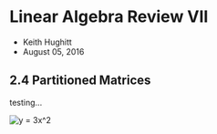 Linear Algebra Review VII
=========================

-   Keith Hughitt
-   August 05, 2016

2.4 Partitioned Matrices
------------------------

testing...

![y = 3x^2](http://chart.apis.google.com/chart?cht=tx&chl=y%20%3D%203x%5E2 "y = 3x^2")
